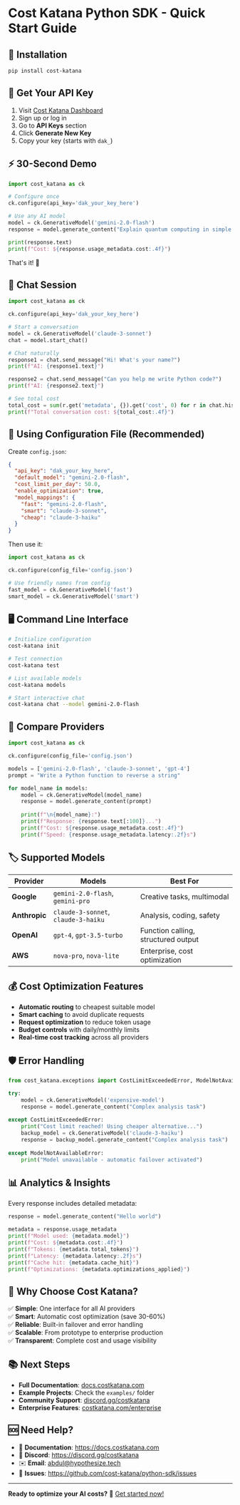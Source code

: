 # Cost Katana Python SDK - Quick Start Guide

## 🚀 Installation

```bash
pip install cost-katana
```

## 🔑 Get Your API Key

1. Visit [Cost Katana Dashboard](https://costkatana.com/dashboard)
2. Sign up or log in
3. Go to **API Keys** section
4. Click **Generate New Key**
5. Copy your key (starts with `dak_`)

## ⚡ 30-Second Demo

```python
import cost_katana as ck

# Configure once
ck.configure(api_key='dak_your_key_here')

# Use any AI model
model = ck.GenerativeModel('gemini-2.0-flash')
response = model.generate_content("Explain quantum computing in simple terms")

print(response.text)
print(f"Cost: ${response.usage_metadata.cost:.4f}")
```

That's it! 🎉

## 🤖 Chat Session

```python
import cost_katana as ck

ck.configure(api_key='dak_your_key_here')

# Start a conversation
model = ck.GenerativeModel('claude-3-sonnet')
chat = model.start_chat()

# Chat naturally
response1 = chat.send_message("Hi! What's your name?")
print(f"AI: {response1.text}")

response2 = chat.send_message("Can you help me write Python code?")
print(f"AI: {response2.text}")

# See total cost
total_cost = sum(r.get('metadata', {}).get('cost', 0) for r in chat.history)
print(f"Total conversation cost: ${total_cost:.4f}")
```

## 📁 Using Configuration File (Recommended)

Create `config.json`:
```json
{
  "api_key": "dak_your_key_here",
  "default_model": "gemini-2.0-flash",
  "cost_limit_per_day": 50.0,
  "enable_optimization": true,
  "model_mappings": {
    "fast": "gemini-2.0-flash",
    "smart": "claude-3-sonnet",
    "cheap": "claude-3-haiku"
  }
}
```

Then use it:
```python
import cost_katana as ck

ck.configure(config_file='config.json')

# Use friendly names from config
fast_model = ck.GenerativeModel('fast')
smart_model = ck.GenerativeModel('smart')
```

## 🖥️ Command Line Interface

```bash
# Initialize configuration
cost-katana init

# Test connection
cost-katana test

# List available models  
cost-katana models

# Start interactive chat
cost-katana chat --model gemini-2.0-flash
```

## 🔄 Compare Providers

```python
import cost_katana as ck

ck.configure(config_file='config.json')

models = ['gemini-2.0-flash', 'claude-3-sonnet', 'gpt-4']
prompt = "Write a Python function to reverse a string"

for model_name in models:
    model = ck.GenerativeModel(model_name)
    response = model.generate_content(prompt)
    
    print(f"\n{model_name}:")
    print(f"Response: {response.text[:100]}...")
    print(f"Cost: ${response.usage_metadata.cost:.4f}")
    print(f"Speed: {response.usage_metadata.latency:.2f}s")
```

## 🏷️ Supported Models

| Provider | Models | Best For |
|----------|--------|----------|
| **Google** | `gemini-2.0-flash`, `gemini-pro` | Creative tasks, multimodal |
| **Anthropic** | `claude-3-sonnet`, `claude-3-haiku` | Analysis, coding, safety |
| **OpenAI** | `gpt-4`, `gpt-3.5-turbo` | Function calling, structured output |
| **AWS** | `nova-pro`, `nova-lite` | Enterprise, cost optimization |

## 💰 Cost Optimization Features

- **Automatic routing** to cheapest suitable model
- **Smart caching** to avoid duplicate requests
- **Request optimization** to reduce token usage
- **Budget controls** with daily/monthly limits
- **Real-time cost tracking** across all providers

## 🛡️ Error Handling

```python
from cost_katana.exceptions import CostLimitExceededError, ModelNotAvailableError

try:
    model = ck.GenerativeModel('expensive-model')
    response = model.generate_content("Complex analysis task")
    
except CostLimitExceededError:
    print("Cost limit reached! Using cheaper alternative...")
    backup_model = ck.GenerativeModel('claude-3-haiku')
    response = backup_model.generate_content("Complex analysis task")
    
except ModelNotAvailableError:
    print("Model unavailable - automatic failover activated")
```

## 📊 Analytics & Insights

Every response includes detailed metadata:

```python
response = model.generate_content("Hello world")

metadata = response.usage_metadata
print(f"Model used: {metadata.model}")
print(f"Cost: ${metadata.cost:.4f}")
print(f"Tokens: {metadata.total_tokens}")
print(f"Latency: {metadata.latency:.2f}s")
print(f"Cache hit: {metadata.cache_hit}")
print(f"Optimizations: {metadata.optimizations_applied}")
```

## 🌟 Why Choose Cost Katana?

✅ **Simple**: One interface for all AI providers  
✅ **Smart**: Automatic cost optimization (save 30-60%)  
✅ **Reliable**: Built-in failover and error handling  
✅ **Scalable**: From prototype to enterprise production  
✅ **Transparent**: Complete cost and usage visibility  

## 📚 Next Steps

- **Full Documentation**: [docs.costkatana.com](https://docs.costkatana.com)
- **Example Projects**: Check the `examples/` folder
- **Community Support**: [discord.gg/costkatana](https://discord.gg/costkatana)
- **Enterprise Features**: [costkatana.com/enterprise](https://costkatana.com/enterprise)

## 🆘 Need Help?

- 📖 **Documentation**: https://docs.costkatana.com
- 💬 **Discord**: https://discord.gg/costkatana
- ✉️ **Email**: abdul@hypothesize.tech
- 🐛 **Issues**: https://github.com/cost-katana/python-sdk/issues

---

**Ready to optimize your AI costs?** 🚀 [Get started now!](https://costkatana.com)